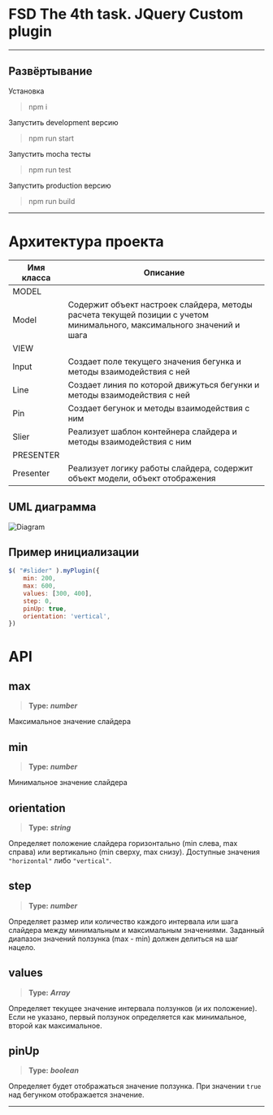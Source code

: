 # FSD The 4th task. JQuery Custom plugin

---

## Развёртывание

Установка
>npm i

Запустить development версию
>npm run start

Запустить mocha тесты
>npm run test

Запустить production версию
>npm run build


---
# Архитектура проекта

Имя класса      | Описание
----------------|----------------------
MODEL           |
Model           | Содержит объект настроек слайдера, методы расчета текущей позиции с учетом минимального, максимального значений и шага
VIEW            | 
Input           | Создает поле текущего значения бегунка и методы взаимодействия с ней
Line            | Создает линия по которой движуться бегунки и методы взаимодействия с ней
Pin             | Создает бегунок и методы взаимодействия с ним
Slier           | Реализует шаблон контейнера слайдера и методы взаимодействия с ним
PRESENTER       | 
Presenter       | Реализует логику работы слайдера, содержит объект модели, объект отображения



## UML диаграмма

![Diagram](https://github.com/)

## Пример инициализации

```JavaScript
$( "#slider" ).myPlugin({
    min: 200,
    max: 600,
    values: [300, 400],
    step: 0,
    pinUp: true,
    orientation: 'vertical',
})
```

# API

## max
>**Type:** ***number***

Максимальное значение слайдера



## min
>**Type:** ***number***

Минимальное значение слайдера


## orientation
>**Type:** ***string***

Определяет положение слайдера горизонтально (min слева, max справа) или вертикально (min сверху, max снизу). Доступные значения ```"horizontal"``` либо ```"vertical"```.


## step
>**Type:** ***number***

Определяет размер или количество каждого интервала или шага слайдера между минимальным и максимальным значениями. Заданный диапазон значений ползунка (max - min) должен делиться на шаг нацело.



## values
>**Type:** ***Array***

Определяет текущее значение интервала ползунков (и их положение). Если не указано, первый ползунок определяется как минимальное, второй как максимальное.



## pinUp
>**Type:** ***boolean***

Определяет будет отображаться значение ползунка. При значении ```true``` над бегунком отображается значение.


---
